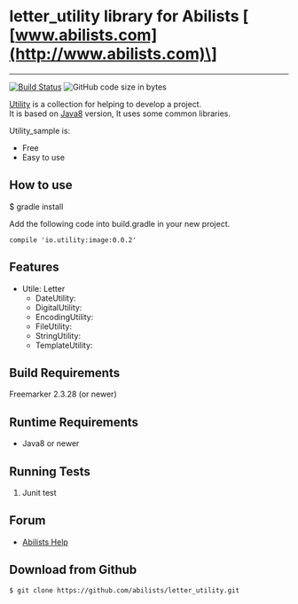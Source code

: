 # letter_utility library for Abilists \[ [www.abilists.com](http://www.abilists.com)\]
--------------------------------------------------
[![Build Status](https://travis-ci.org/abilists/letter_utility.svg?branch=master)](https://travis-ci.org/abilists/letter_utility)
![GitHub code size in bytes](https://img.shields.io/github/languages/code-size/abilists/letter_utility)


[Utility][1] is a collection for helping to develop a project.  
It is based on [Java8][2] version, It uses some common libraries.

Utility_sample is:

  * Free
  * Easy to use

How to use
---------------------
$ gradle install

Add the following code into build.gradle in your new project.
```
compile 'io.utility:image:0.0.2'
```

Features
-------------
   * Utile: Letter
     * DateUtility:
     * DigitalUtility:
     * EncodingUtility:
     * FileUtility:
     * StringUtility:
     * TemplateUtility:

Build Requirements
------------------

Freemarker 2.3.28 (or newer)


Runtime Requirements
--------------------
  * Java8 or newer


Running Tests
--------------------

1. Junit test


Forum
-----
  * [Abilists Help][3]


Download from Github
--------------------

    $ git clone https://github.com/abilists/letter_utility.git


[1]: https://github.com/abilists/letter_utility "Utility"
[2]: https://github.com/ojdkbuild/ojdkbuild "Java8"
[3]: http://www.abilists.com/home/help/ "Abilists Help"
